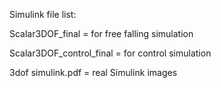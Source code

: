 Simulink file list:

Scalar3DOF_final = for free falling simulation

Scalar3DOF_control_final = for control simulation

3dof simulink.pdf = real Simulink images
